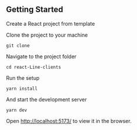 
## Getting Started

Create a React project from template

Clone the project to your machine
```
git clone 
```
Navigate to the project folder
```
cd react-Line-clients
```

Run the setup
```
yarn install
```

And start the development server
```
yarn dev
```

Open [http://localhost:5173/](http://localhost:5173/) to view it in the browser.